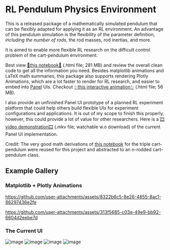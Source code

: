 # RL Pendulum Physics Environment
This is a released package of a mathematically simulated pendulum that can be flexibly adapted for applying it as an RL environment. An advantage of this pendulum simulation is the flexibility of the parameter definition, *including the number of rods*, the rod masses, rod inertias, and more.

It is aimed to enable more flexible RL research on the difficult control problem of the cart-pendulum environment.

Best view [📒this notebook📒](https://drive.google.com/file/d/14xU5jiUNQYhsnEKenXVMwa_ODvL46T5Q/view?usp=drive_link) (.html file; 281 MB) and review the overall clean code to get all the information you need. 
Besides matplotlib animations and LaTeX math summaries, this package also supports rendering Plotly Animations, which are a lot faster to render for RL research, and easier to embed into [Panel](https://panel.holoviz.org/reference/index.html) UIs. Checkout [✨this interactive animation✨](https://drive.google.com/file/d/1ywLrFLX14-ld-VDXogV7GVBhv1LdpwNM/view?usp=sharing) (.html file; 56 MB).

I also provide an unfinished Panel UI prototype of a planned RL experiment platform that could help others build flexible UIs for experiment configurations and applications. It is out of my scope to finish this properly, however, this could provide a lot of value for other researchers. Here is a [🎞video demonstration🎞](https://drive.google.com/file/d/1xNR0xIT6O0zWD6OTT-0PAvU9RL7nfIQx/view?usp=sharing) (.mkv file; watchable w.o download) of the current Panel UI implementation.

Credit: The very good math derivations of [this notebook](https://colab.research.google.com/drive/1tonlB7P0w4EZv2eC8PMP9zO-FzwBizb_) for the triple cart-pendulum were reused for this project and abstracted to an n-rodded cart-pendulum class.

## Example Gallery

### Matplotlib + Plotly Animations

https://github.com/user-attachments/assets/8322b6c5-8e26-4855-8ac1-86297436e2fe

https://github.com/user-attachments/assets/313f5685-c03e-49e9-bb92-6604d2eebe7d

### The Current UI
![image](https://github.com/user-attachments/assets/29710f87-80ed-43e3-8e9c-8da6c9ed4646)
![image](https://github.com/user-attachments/assets/fd33b6e1-ac0d-49c6-bebf-ebd3713e3d99)
![image](https://github.com/user-attachments/assets/c6382672-4b8a-45b5-9293-b4cf2dcb3500)
![image](https://github.com/user-attachments/assets/7c89c8be-cfe5-453d-8e5f-10a71c4f7551)


